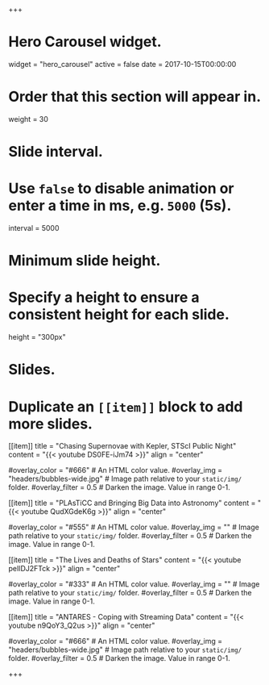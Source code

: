 +++
# Hero Carousel widget.
widget = "hero_carousel"
active = false
date = 2017-10-15T00:00:00

# Order that this section will appear in.
weight = 30

# Slide interval.
# Use `false` to disable animation or enter a time in ms, e.g. `5000` (5s).
interval = 5000

# Minimum slide height.
# Specify a height to ensure a consistent height for each slide.
height = "300px"

# Slides.
# Duplicate an `[[item]]` block to add more slides.
[[item]]
  title = "Chasing Supernovae with Kepler, STScI Public Night"
  content = "{{< youtube DS0FE-iJm74 >}}"
  align = "center"

  #overlay_color = "#666"  # An HTML color value.
  #overlay_img = "headers/bubbles-wide.jpg"  # Image path relative to your `static/img/` folder.
  #overlay_filter = 0.5  # Darken the image. Value in range 0-1.


[[item]]
  title = "PLAsTiCC and Bringing Big Data into Astronomy"
  content = "{{< youtube QudXGdeK6g >}}"
  align = "center"

  #overlay_color = "#555"  # An HTML color value.
  #overlay_img = ""  # Image path relative to your `static/img/` folder.
  #overlay_filter = 0.5  # Darken the image. Value in range 0-1.

[[item]]
  title = "The Lives and Deaths of Stars"
  content = "{{< youtube peIlDJ2FTck >}}"
  align = "center"

  #overlay_color = "#333"  # An HTML color value.
  #overlay_img = ""  # Image path relative to your `static/img/` folder.
  #overlay_filter = 0.5  # Darken the image. Value in range 0-1.


[[item]]
  title = "ANTARES - Coping with Streaming Data"
  content = "{{< youtube n9QoY3_Q2us >}}"
  align = "center"

  #overlay_color = "#666"  # An HTML color value.
  #overlay_img = "headers/bubbles-wide.jpg"  # Image path relative to your `static/img/` folder.
  #overlay_filter = 0.5  # Darken the image. Value in range 0-1.

+++
